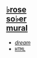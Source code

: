 ## [♭rose<br>so♭er<br>mural](https://webmural.com/brose)

* [*dream*](https://webmural.com/dream)
* [`HTML`](https://webmural.com/html)
